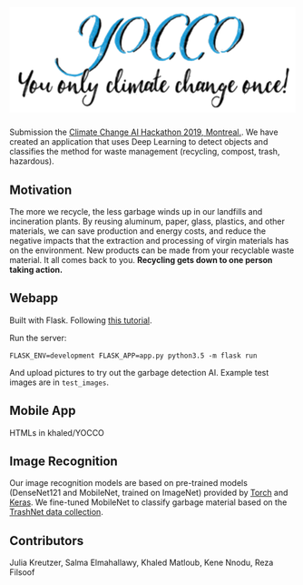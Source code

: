 # &nbsp; ![YOCCO](https://raw.githubusercontent.com/juliakreutzer/yocco/master/static/img/logo.png)

Submission the [Climate Change AI Hackathon 2019, Montreal.](https://climate-change-ai-hackathon.devpost.com/).
We have created an application that uses Deep Learning to detect objects and classifies the method for waste management (recycling, compost, trash, hazardous).

## Motivation
The more we recycle, the less garbage winds up in our landfills and incineration plants. By reusing aluminum, paper, glass, plastics, and other materials, we can save production and energy costs, and reduce the negative impacts that the extraction and processing of virgin materials has on the environment. New products can be made from your recyclable waste material.
It all comes back to you. **Recycling gets down to one person taking action.** 

## Webapp

Built with Flask. Following [this tutorial](https://github.com/avinassh/pytorch-flask-api-heroku/blob/master/README.md).

Run the server:

	FLASK_ENV=development FLASK_APP=app.py python3.5 -m flask run

And upload pictures to try out the garbage detection AI. Example test images are in `test_images`.

## Mobile App
HTMLs in khaled/YOCCO

## Image Recognition
Our image recognition models are based on pre-trained models (DenseNet121 and MobileNet, trained on ImageNet) provided by [Torch](https://pytorch.org/docs/stable/torchvision/models.html) and [Keras](https://keras.io/applications/#mobilenet). We fine-tuned MobileNet to classify garbage material based on the [TrashNet data collection](https://github.com/garythung/trashnet).

## Contributors
Julia Kreutzer, Salma Elmahallawy, Khaled Matloub, Kene Nnodu, Reza Filsoof

